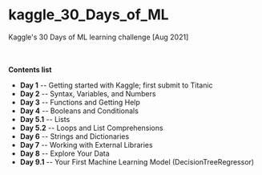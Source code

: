 # kaggle_30_Days_of_ML
Kaggle's 30 Days of ML learning challenge [Aug 2021]  
<br><br>


**Contents list**
* **Day 1** -- Getting started with Kaggle; first submit to Titanic
* **Day 2** -- Syntax, Variables, and Numbers
* **Day 3** -- Functions and Getting Help
* **Day 4** -- Booleans and Conditionals
* **Day 5.1** -- Lists
* **Day 5.2** -- Loops and List Comprehensions
* **Day 6** -- Strings and Dictionaries
* **Day 7** -- Working with External Libraries
* **Day 8** -- Explore Your Data
* **Day 9.1** -- Your First Machine Learning Model (DecisionTreeRegressor)
